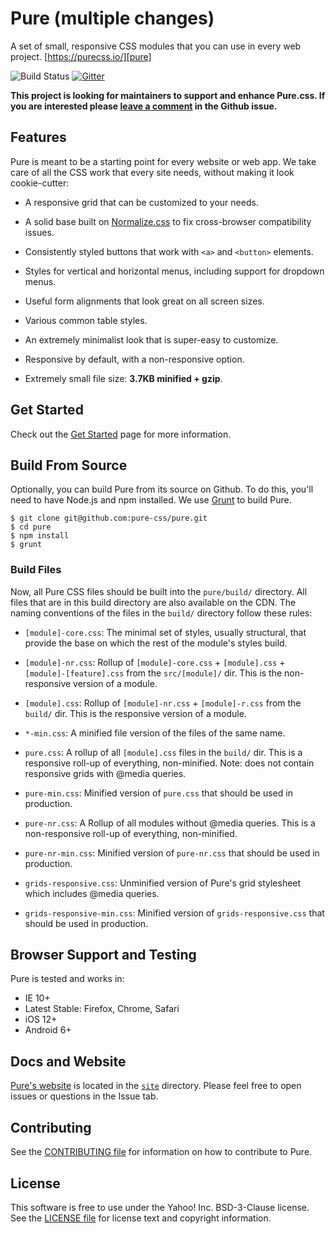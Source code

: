# Pure (multiple changes)

A set of small, responsive CSS modules that you can use in every web project.
[https://purecss.io/][pure]

![Build Status](https://github.com/pure-css/pure/actions/workflows/test.yml/badge.svg)
[![Gitter](https://badges.gitter.im/Join%20Chat.svg)](https://gitter.im/pure-css/pure?utm_source=badge&utm_medium=badge&utm_campaign=pr-badge&utm_content=badge)

**This project is looking for maintainers to support and enhance Pure.css. If you are interested please [leave a comment](https://github.com/pure-css/pure/issues/692) in the Github issue.**

## Features

Pure is meant to be a starting point for every website or web app. We take care
of all the CSS work that every site needs, without making it look cookie-cutter:

- A responsive grid that can be customized to your needs.

- A solid base built on [Normalize.css][] to fix cross-browser compatibility
  issues.

- Consistently styled buttons that work with `<a>` and `<button>` elements.

- Styles for vertical and horizontal menus, including support for dropdown
  menus.

- Useful form alignments that look great on all screen sizes.

- Various common table styles.

- An extremely minimalist look that is super-easy to customize.

- Responsive by default, with a non-responsive option.

- Extremely small file size: **3.7KB minified + gzip**.

## Get Started

Check out the [Get Started][started] page for more information.

## Build From Source

Optionally, you can build Pure from its source on Github. To do this, you'll
need to have Node.js and npm installed. We use [Grunt][] to build Pure.

```shell
$ git clone git@github.com:pure-css/pure.git
$ cd pure
$ npm install
$ grunt
```

### Build Files

Now, all Pure CSS files should be built into the `pure/build/` directory. All
files that are in this build directory are also available on the CDN. The naming
conventions of the files in the `build/` directory follow these rules:

- `[module]-core.css`: The minimal set of styles, usually structural, that
  provide the base on which the rest of the module's styles build.

- `[module]-nr.css`: Rollup of `[module]-core.css` + `[module].css` +
  `[module]-[feature].css` from the `src/[module]/` dir. This is the
  non-responsive version of a module.

- `[module].css`: Rollup of `[module]-nr.css` + `[module]-r.css` from the
  `build/` dir. This is the responsive version of a module.

- `*-min.css`: A minified file version of the files of the same name.

- `pure.css`: A rollup of all `[module].css` files in the `build/` dir. This is
  a responsive roll-up of everything, non-minified. Note: does not contain responsive grids with @media queries.

- `pure-min.css`: Minified version of `pure.css` that should be used in
  production.

- `pure-nr.css`: A Rollup of all modules without @media queries. This is a
  non-responsive roll-up of everything, non-minified.

- `pure-nr-min.css`: Minified version of `pure-nr.css` that should be used in
  production.

- `grids-responsive.css`: Unminified version of Pure's grid stylesheet which
  includes @media queries.

- `grids-responsive-min.css`: Minified version of `grids-responsive.css` that
  should be used in production.

## Browser Support and Testing

Pure is tested and works in:

- IE 10+
- Latest Stable: Firefox, Chrome, Safari
- iOS 12+
- Android 6+

## Docs and Website

[Pure's website][pure] is located in the [`site`][pure-site] directory. Please feel free
to open issues or questions in the Issue tab.

## Contributing

See the [CONTRIBUTING file][] for information on how to contribute to Pure.

## License

This software is free to use under the Yahoo! Inc. BSD-3-Clause license.
See the [LICENSE file][] for license text and copyright information.

[grunt]: http://gruntjs.com/
[contributing file]: https://github.com/pure-css/pure/blob/master/CONTRIBUTING.md
[license file]: https://github.com/pure-css/pure/blob/master/LICENSE
[normalize.css]: http://necolas.github.io/normalize.css/
[pure]: http://purecss.io/
[pure-site]: https://github.com/pure-css/pure/tree/master/site
[started]: https://purecss.io/start/
